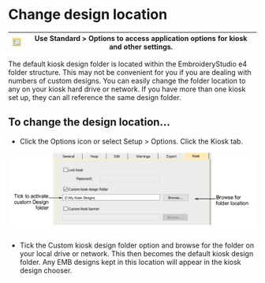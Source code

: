 # Change design location

| ![Options00058.png](assets/Options00058.png) | Use Standard > Options to access application options for kiosk and other settings. |
| -------------------------------------------- | ---------------------------------------------------------------------------------- |

The default kiosk design folder is located within the EmbroideryStudio e4 folder structure. This may not be convenient for you if you are dealing with numbers of custom designs. You can easily change the folder location to any on your kiosk hard drive or network. If you have more than one kiosk set up, they can all reference the same design folder.

## To change the design location...

- Click the Options icon or select Setup > Options. Click the Kiosk tab.

![lettering_kiosk00059.png](assets/lettering_kiosk00059.png)

- Tick the Custom kiosk design folder option and browse for the folder on your local drive or network. This then becomes the default kiosk design folder. Any EMB designs kept in this location will appear in the kiosk design chooser.

